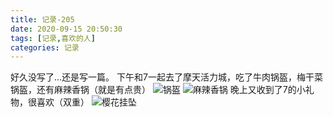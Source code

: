 ```yaml
---
title: 记录-205
date: 2020-09-15 20:50:30
tags: [记录,喜欢的人]
categories: 记录
---
```

好久没写了...还是写一篇。
下午和7一起去了摩天活力城，吃了牛肉锅盔，梅干菜锅盔，还有麻辣香锅（就是有点贵）
![锅盔](/img/记录205-1.jpg)
![麻辣香锅](/img/记录205-2.jpg)
晚上又收到了7的小礼物，很喜欢（双重）
![樱花挂坠](/img/记录205-3.jpg)